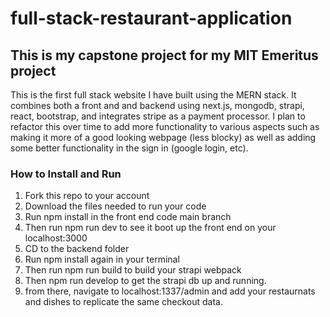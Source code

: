 # full-stack-restaurant-application

## This is my capstone project for my MIT Emeritus project
This is the first full stack website I have built using the MERN stack. It combines both a front and and backend using next.js, mongodb, strapi, react, bootstrap, and integrates stripe as a payment processor. I plan to refactor this over time to add more functionality to various aspects such as making it more of a good looking webpage (less blocky) as well as adding some better functionality in the sign in (google login, etc). 

### How to Install and Run
1. Fork this repo to your account
2. Download the files needed to run your code
3. Run npm install in the front end code main branch
4. Then run npm run dev to see it boot up the front end on your localhost:3000
5. CD to the backend folder
6. Run npm install again in your terminal
7. Then run npm run build to build your strapi webpack
8. Then npm run develop to get the strapi db up and running. 
9. from there, navigate to localhost:1337/admin and add your restaurnats and dishes to replicate the same checkout data.


